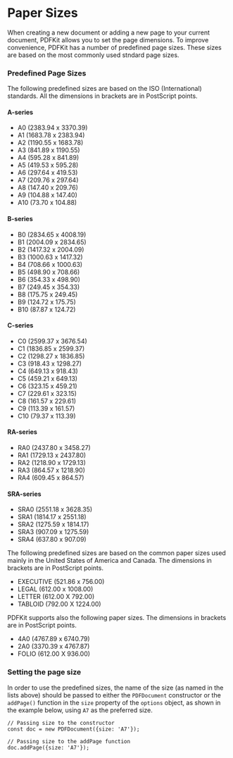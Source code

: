 # Paper Sizes

When creating a new document or adding a new page to your current document, PDFKit allows you to set the page dimensions. To improve convenience, PDFKit has a number of predefined page sizes. These sizes are based on the most commonly used stndard page sizes. 

### Predefined Page Sizes

The following predefined sizes are based on the ISO (International) standards. All the dimensions in brackets are in PostScript points. 

#### A-series

* A0 (2383.94 x 3370.39)
* A1 (1683.78 x 2383.94)
* A2 (1190.55 x 1683.78)
* A3 (841.89 x 1190.55)
* A4 (595.28 x 841.89)
* A5 (419.53 x 595.28)
* A6 (297.64 x 419.53)
* A7 (209.76 x 297.64)
* A8 (147.40 x 209.76)
* A9 (104.88 x 147.40)
* A10 (73.70 x 104.88)

#### B-series

* B0 (2834.65 x 4008.19)
* B1 (2004.09 x 2834.65)
* B2 (1417.32 x 2004.09)
* B3 (1000.63 x 1417.32)
* B4 (708.66 x 1000.63)
* B5 (498.90 x 708.66)
* B6 (354.33 x 498.90)
* B7 (249.45 x 354.33)
* B8 (175.75 x 249.45)
* B9 (124.72 x 175.75)
* B10 (87.87 x 124.72)

#### C-series

* C0 (2599.37 x 3676.54)
* C1 (1836.85 x 2599.37)
* C2 (1298.27 x 1836.85)
* C3 (918.43 x 1298.27)
* C4 (649.13 x 918.43)
* C5 (459.21 x 649.13)
* C6 (323.15 x 459.21)
* C7 (229.61 x 323.15)
* C8 (161.57 x 229.61)
* C9 (113.39 x 161.57)
* C10 (79.37 x 113.39)

#### RA-series

* RA0 (2437.80 x 3458.27)
* RA1 (1729.13 x 2437.80)
* RA2 (1218.90 x 1729.13)
* RA3 (864.57 x 1218.90)
* RA4 (609.45 x 864.57)

#### SRA-series

* SRA0 (2551.18 x 3628.35)
* SRA1 (1814.17 x 2551.18)
* SRA2 (1275.59 x 1814.17)
* SRA3 (907.09 x 1275.59)
* SRA4 (637.80 x 907.09)

The following predefined sizes are based on the common paper sizes used mainly in the United States of America and Canada. The dimensions in brackets are in PostScript points. 

* EXECUTIVE (521.86 x 756.00)
* LEGAL (612.00 x 1008.00)
* LETTER (612.00 X 792.00)
* TABLOID (792.00 X 1224.00)

PDFKit supports also the following paper sizes. The dimensions in brackets are in PostScript points. 

* 4A0 (4767.89 x 6740.79)
* 2A0 (3370.39 x 4767.87)
* FOLIO (612.00 X 936.00)

### Setting the page size

In order to use the predefined sizes, the name of the size (as named in the lists above) should be passed to either the `PDFDocument` constructor or the `addPage()` function in the `size` property of the `options` object, as shown in the example below, using `A7` as the preferred size. 

    // Passing size to the constructor
    const doc = new PDFDocument({size: 'A7'});
        
    // Passing size to the addPage function
    doc.addPage({size: 'A7'});
